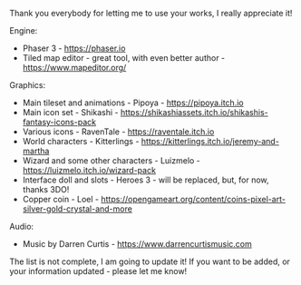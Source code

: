 Thank you everybody for letting me to use your works, I really appreciate it!

Engine:
- Phaser 3 - https://phaser.io
- Tiled map editor - great tool, with even better author - https://www.mapeditor.org/

Graphics:
- Main tileset and animations - Pipoya - https://pipoya.itch.io
- Main icon set - Shikashi - https://shikashiassets.itch.io/shikashis-fantasy-icons-pack
- Various icons - RavenTale - https://raventale.itch.io
- World characters - Kitterlings - https://kitterlings.itch.io/jeremy-and-martha
- Wizard and some other characters - Luizmelo - https://luizmelo.itch.io/wizard-pack
- Interface doll and slots - Heroes 3 - will be replaced, but, for now, thanks 3DO!
- Copper coin - Loel - https://opengameart.org/content/coins-pixel-art-silver-gold-crystal-and-more

Audio:
- Music by Darren Curtis - https://www.darrencurtismusic.com

The list is not complete, I am going to update it! If you want to be added, or your information updated - please let me know!

